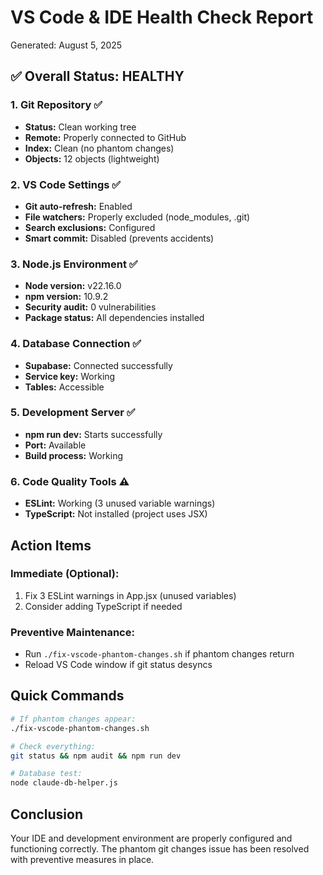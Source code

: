 # VS Code & IDE Health Check Report
Generated: August 5, 2025

## ✅ Overall Status: HEALTHY

### 1. Git Repository ✅
- **Status:** Clean working tree
- **Remote:** Properly connected to GitHub
- **Index:** Clean (no phantom changes)
- **Objects:** 12 objects (lightweight)

### 2. VS Code Settings ✅
- **Git auto-refresh:** Enabled
- **File watchers:** Properly excluded (node_modules, .git)
- **Search exclusions:** Configured
- **Smart commit:** Disabled (prevents accidents)

### 3. Node.js Environment ✅
- **Node version:** v22.16.0
- **npm version:** 10.9.2
- **Security audit:** 0 vulnerabilities
- **Package status:** All dependencies installed

### 4. Database Connection ✅
- **Supabase:** Connected successfully
- **Service key:** Working
- **Tables:** Accessible

### 5. Development Server ✅
- **npm run dev:** Starts successfully
- **Port:** Available
- **Build process:** Working

### 6. Code Quality Tools ⚠️
- **ESLint:** Working (3 unused variable warnings)
- **TypeScript:** Not installed (project uses JSX)

## Action Items

### Immediate (Optional):
1. Fix 3 ESLint warnings in App.jsx (unused variables)
2. Consider adding TypeScript if needed

### Preventive Maintenance:
- Run `./fix-vscode-phantom-changes.sh` if phantom changes return
- Reload VS Code window if git status desyncs

## Quick Commands

```bash
# If phantom changes appear:
./fix-vscode-phantom-changes.sh

# Check everything:
git status && npm audit && npm run dev

# Database test:
node claude-db-helper.js
```

## Conclusion
Your IDE and development environment are properly configured and functioning correctly. The phantom git changes issue has been resolved with preventive measures in place.